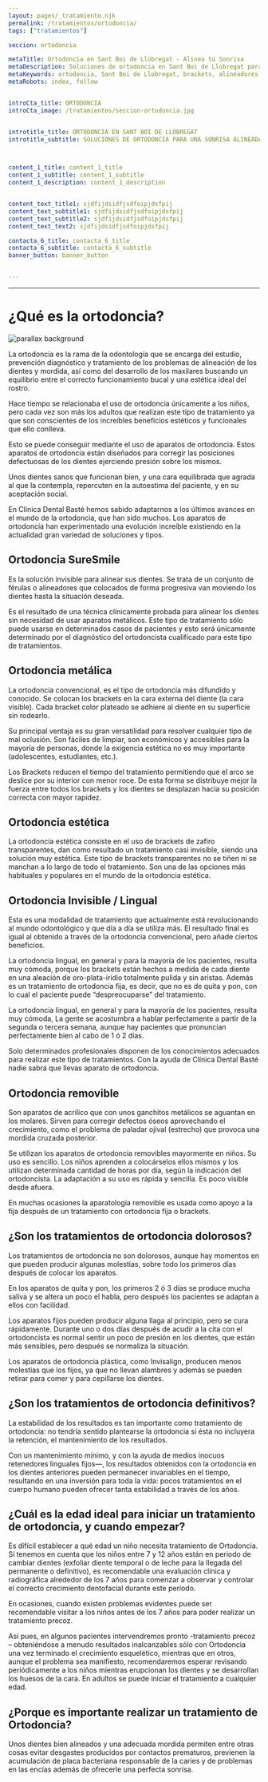 ```yaml
---
layout: pages/_tratamiento.njk
permalink: /tratamientos/ortodoncia/
tags: ["tratamientos"]

seccion: ortodoncia

metaTitle: Ortodoncia en Sant Boi de Llobregat - Alinea tu Sonrisa
metaDescription: Soluciones de ortodoncia en Sant Boi de Llobregat para una sonrisa alineada y saludable. Tratamientos para todas las edades.
metaKeywords: ortodoncia, Sant Boi de Llobregat, brackets, alineadores, sonrisa
metaRobots: index, follow


introCta_title: ORTODONCIA
introCta_image: /tratamientos/seccion-ortodoncia.jpg


introtitle_title: ORTODONCIA EN SANT BOI DE LLOBREGAT
introtitle_subtitle: SOLUCIONES DE ORTODONCIA PARA UNA SONRISA ALINEADA Y SALUDABLE



content_1_title: content_1_title
content_1_subtitle: content_1_subtitle
content_1_description: content_1_description


content_text_title1: sjdfijdsidfjsdfoipjdsfpij
content_text_subtitle1: sjdfijdsidfjsdfoipjdsfpij
content_text_subtitle2: sjdfijdsidfjsdfoipjdsfpij
content_text_text2: sjdfijdsidfjsdfoipjdsfpij

contacta_6_title: contacta_6_title
contacta_6_subtitle: contacta_6_subtitle
banner_button: banner_button


---
```


___

# ¿Qué es la ortodoncia?

![parallax background](#)

La ortodoncia es la rama de la odontología que se encarga del estudio, prevención diagnóstico y tratamiento de los problemas de alineación de los dientes y mordida, así como del desarrollo de los maxilares buscando un equilibrio entre el correcto funcionamiento bucal y una estética ideal del rostro.

Hace tiempo se relacionaba el uso de ortodoncia únicamente a los niños, pero cada vez son más los adultos que realizan este tipo de tratamiento ya que son conscientes de los increíbles beneficios estéticos y funcionales que ello conlleva.

Esto se puede conseguir mediante el uso de aparatos de ortodoncia. Estos aparatos de ortodoncia están diseñados para corregir las posiciones defectuosas de los dientes ejerciendo presión sobre los mismos.

Unos dientes sanos que funcionan bien, y una cara equilibrada que agrada al que la contempla, repercuten en la autoestima del paciente, y en su aceptación social.

En Clínica Dental Basté hemos sabido adaptarnos a los últimos avances en el mundo de la ortodoncia, que han sido muchos. Los aparatos de ortodoncia han experimentado una evolución increíble existiendo en la actualidad gran variedad de soluciones y tipos.


## Ortodoncia SureSmile

Es la solución invisible para alinear sus dientes. Se trata de un conjunto de férulas o alineadores que colocados de forma progresiva van moviendo los dientes hasta la situación deseada.

Es el resultado de una técnica clínicamente probada para alinear los dientes sin necesidad de usar aparatos metálicos. Este tipo de tratamiento sólo puede usarse en determinados casos de pacientes y esto será únicamente determinado por el diagnóstico del ortodoncista cualificado para este tipo de tratamientos.

## Ortodoncia metálica

La ortodoncia convencional, es el tipo de ortodoncia más difundido y conocido. Se colocan los brackets en la cara externa del diente (la cara visible). Cada bracket color plateado se adhiere al diente en su superficie sin rodearlo.

Su principal ventaja es su gran versatilidad para resolver cualquier tipo de mal oclusión. Son fáciles de limpiar, son económicos y accesibles para la mayoría de personas, donde la exigencia estética no es muy importante (adolescentes, estudiantes, etc.).

Los Brackets reducen el tiempo del tratamiento permitiendo que el arco se deslice por su interior con menor roce. De esta forma se distribuye mejor la fuerza entre todos los brackets y los dientes se desplazan hacia su posición correcta con mayor rapidez.

## Ortodoncia estética

La ortodoncia estética consiste en el uso de brackets de zafiro transparentes, dan como resultado un tratamiento casi invisible, siendo una solución muy estética. Este tipo de brackets transparentes no se tiñen ni se manchan a lo largo de todo el tratamiento. Son una de las opciones más habituales y populares en el mundo de la ortodoncia estética.

## Ortodoncia Invisible / Lingual

Esta es una modalidad de tratamiento que actualmente está revolucionando al mundo odontológico y que día a día se utiliza más. El resultado final es igual al obtenido a través de la ortodoncia convencional, pero añade ciertos beneficios.

La ortodoncia lingual, en general y para la mayoría de los pacientes, resulta muy cómoda, porque los brackets están hechos a medida de cada diente en una aleación de oro-plata-iridio totalmente pulida y sin aristas. Además es un tratamiento de ortodoncia fija, es decir, que no es de quita y pon, con lo cual el paciente puede “despreocuparse” del tratamiento.

La ortodoncia lingual, en general y para la mayoría de los pacientes, resulta muy cómoda, La gente se acostumbra a hablar perfectamente a partir de la segunda o tercera semana, aunque hay pacientes que pronuncian perfectamente bien al cabo de 1 ó 2 días.

Solo determinados profesionales disponen de los conocimientos adecuados para realizar este tipo de tratamientos. Con la ayuda de Clínica Dental Basté nadie sabrá que llevas aparato de ortodoncia.

## Ortodoncia removible

Son aparatos de acrílico que con unos ganchitos metálicos se aguantan en los molares. Sirven para corregir defectos óseos aprovechando el crecimiento, como el problema de paladar ojival (estrecho) que provoca una mordida cruzada posterior.

Se utilizan los aparatos de ortodoncia removibles mayormente en niños. Su uso es sencillo. Los niños aprenden a colocárselos ellos mismos y los utilizan determinada cantidad de horas por día, según la indicación del ortodoncista. La adaptación a su uso es rápida y sencilla. Es poco visible desde afuera.

En muchas ocasiones la aparatología removible es usada como apoyo a la fija después de un tratamiento con ortodoncia fija o brackets.

## ¿Son los tratamientos de ortodoncia dolorosos?

Los tratamientos de ortodoncia no son dolorosos, aunque hay momentos en que pueden producir algunas molestias, sobre todo los primeros días después de colocar los aparatos.

En los aparatos de quita y pon, los primeros 2 ó 3 días se produce mucha saliva y se altera un poco el habla, pero después los pacientes se adaptan a ellos con facilidad.

Los aparatos fijos pueden producir alguna llaga al principio, pero se cura rápidamente. Durante uno o dos días después de acudir a la cita con el ortodoncista es normal sentir un poco de presión en los dientes, que están más sensibles, pero después se normaliza la situación.

Los aparatos de ortodoncia plástica, como Invisalign, producen menos molestias que los fijos, ya que no llevan alambres y además se pueden retirar para comer y para cepillarse los dientes.

## ¿Son los tratamientos de ortodoncia definitivos?

La estabilidad de los resultados es tan importante como tratamiento de ortodoncia: no tendría sentido plantearse la ortodoncia si ésta no incluyera la retención, el mantenimiento de los resultados.

Con un mantenimiento mínimo, y con la ayuda de medios inocuos retenedores linguales fijos—, los resultados obtenidos con la ortodoncia en los dientes anteriores pueden permanecer invariables en el tiempo, resultando en una inversión para toda la vida: pocos tratamientos en el cuerpo humano pueden ofrecer tanta estabilidad a través de los años.

## ¿Cuál es la edad ideal para iniciar un tratamiento de ortodoncia, y cuando empezar?

Es difícil establecer a qué edad un niño necesita tratamiento de Ortodoncia. Si tenemos en cuenta que los niños entre 7 y 12 años están en periodo de cambiar dientes (exfoliar diente temporal o de leche para la llegada del permanente o definitivo), es recomendable una evaluación clínica y radiográfica alrededor de los 7 años para comenzar a observar y controlar el correcto crecimiento dentofacial durante este período.

En ocasiones, cuando existen problemas evidentes puede ser recomendable visitar a los niños antes de los 7 años para poder realizar un tratamiento precoz.

Así pues, en algunos pacientes intervendremos pronto -tratamiento precoz – obteniéndose a menudo resultados inalcanzables sólo con Ortodoncia una vez terminado el crecimiento esquelético, mientras que en otros, aunque el problema sea manifiesto, recomendaremos esperar revisando periódicamente a los niños mientras erupcionan los dientes y se desarrollan los huesos de la cara. En adultos se puede iniciar el tratamiento a cualquier edad.

## ¿Porque es importante realizar un tratamiento de Ortodoncia?

Unos dientes bien alineados y una adecuada mordida permiten entre otras cosas evitar desgastes producidos por contactos prematuros, previenen la acumulación de placa bacteriana responsable de la caries y de problemas en las encías además de ofrecerle una perfecta sonrisa.

